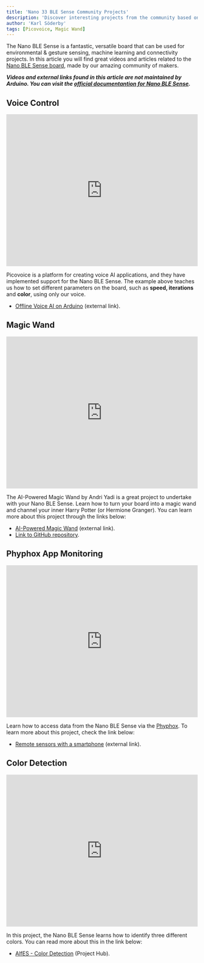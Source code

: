 ```yaml
---
title: 'Nano 33 BLE Sense Community Projects'
description: 'Discover interesting projects from the community based on the Nano 33 BLE Sense board.'
author: 'Karl Söderby'
tags: [Picovoice, Magic Wand]
---
```


The Nano BLE Sense is a fantastic, versatile board that can be used for environmental & gesture sensing, machine learning and connectivity projects. In this article you will find great videos and articles related to the [Nano BLE Sense board](https://store.arduino.cc/products/arduino-nano-33-ble-sense), made by our amazing community of makers.

***Videos and external links found in this article are not maintained by Arduino. You can visit the [official documentantion for Nano BLE Sense](/hardware/nano-33-ble-sense).***  

## Voice Control

<iframe width="100%" height="400" src="https://www.youtube.com/embed/b7wzFEDU0U8" title="YouTube video player" frameborder="0" allow="accelerometer; autoplay; clipboard-write; encrypted-media; gyroscope; picture-in-picture" allowfullscreen></iframe>

Picovoice is a platform for creating voice AI applications, and they have implemented support for the Nano BLE Sense. The example above teaches us how to set different parameters on the board, such as **speed, iterations** and **color**, using only our voice. 

- [Offline Voice AI on Arduino](https://medium.com/picovoice/offline-voice-ai-on-arduino-4a7f7e572bfb) (external link).

## Magic Wand

<iframe width="100%" height="400" src="https://www.youtube.com/embed/Lfv3WJnYhX0" title="YouTube video player" frameborder="0" allow="accelerometer; autoplay; clipboard-write; encrypted-media; gyroscope; picture-in-picture" allowfullscreen></iframe>

The AI-Powered Magic Wand by Andri Yadi is a great project to undertake with your Nano BLE Sense. Learn how to turn your board into a magic wand and channel your inner Harry Potter (or Hermione Granger). You can learn more about this project through the links below: 

- [AI-Powered Magic Wand](https://medium.com/picovoice/offline-voice-ai-on-arduino-4a7f7e572bfb) (external link).
- [Link to GitHub repository](https://github.com/andriyadi/MagicWand-TFLite-Arduino).

## Phyphox App Monitoring

<iframe width="100%" height="400" src="https://www.youtube.com/embed/3uaFVM0IBiE" title="YouTube video player" frameborder="0" allow="accelerometer; autoplay; clipboard-write; encrypted-media; gyroscope; picture-in-picture" allowfullscreen></iframe>

Learn how to access data from the Nano BLE Sense via the [Phyphox](https://phyphox.org/). To learn more about this project, check the link below:

- [Remote sensors with a smartphone](http://hebergement.universite-paris-saclay.fr/supraconductivite/projet/arduino_nano/?lang=en) (external link).

## Color Detection

<iframe width="100%" height="400" src="https://www.youtube.com/embed/BGAXLsUgPqY" title="YouTube video player" frameborder="0" allow="accelerometer; autoplay; clipboard-write; encrypted-media; gyroscope; picture-in-picture" allowfullscreen></iframe>

In this project, the Nano BLE Sense learns how to identify three different colors. You can read more about this in the link below:

- [AlfES - Color Detection](https://create.arduino.cc/projecthub/aifes_team/aifes-color-detection-demo-772811) (Project Hub).

